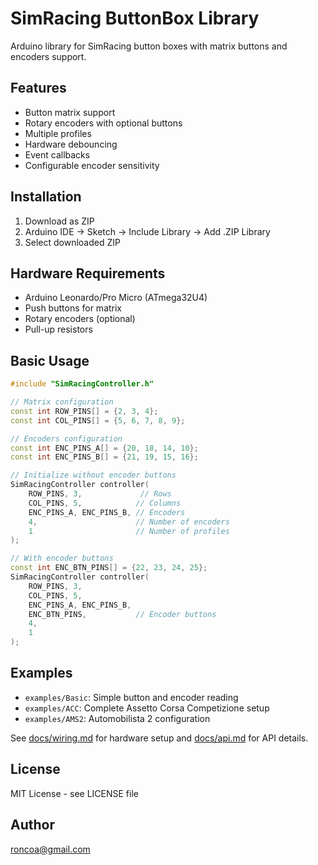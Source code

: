 # SimRacing ButtonBox Library

Arduino library for SimRacing button boxes with matrix buttons and encoders support.

## Features
- Button matrix support
- Rotary encoders with optional buttons
- Multiple profiles
- Hardware debouncing
- Event callbacks
- Configurable encoder sensitivity

## Installation
1. Download as ZIP
2. Arduino IDE -> Sketch -> Include Library -> Add .ZIP Library
3. Select downloaded ZIP

## Hardware Requirements
- Arduino Leonardo/Pro Micro (ATmega32U4)
- Push buttons for matrix
- Rotary encoders (optional)
- Pull-up resistors

## Basic Usage
```cpp
#include "SimRacingController.h"

// Matrix configuration
const int ROW_PINS[] = {2, 3, 4};
const int COL_PINS[] = {5, 6, 7, 8, 9};

// Encoders configuration
const int ENC_PINS_A[] = {20, 18, 14, 10};
const int ENC_PINS_B[] = {21, 19, 15, 16};

// Initialize without encoder buttons
SimRacingController controller(
    ROW_PINS, 3,             // Rows
    COL_PINS, 5,            // Columns
    ENC_PINS_A, ENC_PINS_B, // Encoders
    4,                      // Number of encoders
    1                       // Number of profiles
);

// With encoder buttons
const int ENC_BTN_PINS[] = {22, 23, 24, 25};
SimRacingController controller(
    ROW_PINS, 3,
    COL_PINS, 5,
    ENC_PINS_A, ENC_PINS_B,
    ENC_BTN_PINS,           // Encoder buttons
    4,
    1
);
```

## Examples
- `examples/Basic`: Simple button and encoder reading
- `examples/ACC`: Complete Assetto Corsa Competizione setup
- `examples/AMS2`: Automobilista 2 configuration

See [docs/wiring.md](docs/wiring.md) for hardware setup and [docs/api.md](docs/api.md) for API details.

## License
MIT License - see LICENSE file

## Author
roncoa@gmail.com
